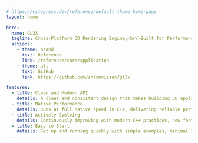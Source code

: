 ```yaml
---
# https://vitepress.dev/reference/default-theme-home-page
layout: home

hero:
  name: GL3X
  tagline: Cross-Platform 3D Rendering Engine,<br/>Built for Performance in Modern C++
  actions:
    - theme: brand
      text: Reference
      link: /reference/core/application
    - theme: alt
      text: GitHub
      link: https://github.com/shlomnissan/gl3x

features:
  - title: Clean and Modern API
    details: A clear and consistent design that makes building 3D applications in C++ both straightforward and enjoyable.
  - title: Native Performance
    details: Runs at full native speed in C++, delivering reliable performance across Windows, macOS, and Linux.
  - title: Actively Evolving
    details: Continuously improving with modern C++ practices, new features, and ongoing performance enhancements.
  - title: Easy to Start
    details: Get up and running quickly with simple examples, minimal setup, and accessible learning resources & tooling.
---
```


